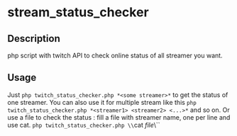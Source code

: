 # stream_status_checker

## Description
php script with twitch API to check online status of all streamer you want.
## Usage
Just `php twitch_status_checker.php *<some streamer>*` to get the status of one streamer.
You can also use it for multiple stream like this `php twitch_status_checker.php *<streamer1> <streamer2> <...>*` and so on.
Or use a file to check the status : fill a file with streamer name, one per line and use cat. `php twitch_status_checker.php \\`cat *file*\\\``
